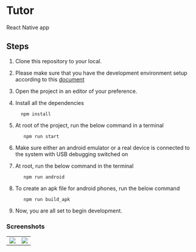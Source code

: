 # Tutor

React Native app

## Steps

1. Clone this repository to your local.

2. Please make sure that you have the development environment setup according to this [document](https://reactnative.dev/docs/environment-setup)

3. Open the project in an editor of your preference.

4. Install all the dependencies

    ```
      npm install
    ```
5. At root of the project, run the below command in a terminal

   ```
      npm run start 
    ```

6. Make sure either an android emulator or a real device is connected to the system with USB debugging switched on


7. At root, run the below command in the terminal

   ```
      npm run android 
    ```

8. To create an apk file for android phones, run the below command

   ```
      npm run build_apk 
    ```

9. Now, you are all set to begin development.


### Screenshots

<table>
  <tr>
    <td valign="top"><img src="https://user-images.githubusercontent.com/13186052/87229077-e027d500-c3c2-11ea-9dc9-cbcc20ace6eb.jpg"></td>
    <td valign="top"><img src="https://user-images.githubusercontent.com/13186052/87229092-fd5ca380-c3c2-11ea-9aad-19161018e9ce.jpg"></td>
  </tr>
 </table>

